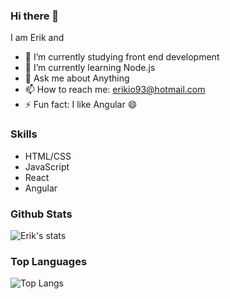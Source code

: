 ### Hi there 👋

<!--
**erikaxe/erikaxe** is a ✨ _special_ ✨ repository because its `README.md` (this file) appears on your GitHub profile.
-->
<!--
Here are some ideas to get you started:
-->
I am Erik and
- 🔭 I’m currently studying front end development
- 🌱 I’m currently learning Node.js
- 💬 Ask me about Anything
- 📫 How to reach me: erikio93@hotmail.com
- ⚡ Fun fact: I like Angular 😄

### Skills

  - HTML/CSS
  - JavaScript
  - React
  - Angular
  
### Github Stats

![Erik's stats](https://github-readme-stats.vercel.app/api?username=erikaxe&show_icons=true&theme=tokyonight)

### Top Languages

![Top Langs](https://github-readme-stats.vercel.app/api/top-langs/?username=erikaxe&count_private=true&show_icons=true&theme=tokyonight)
